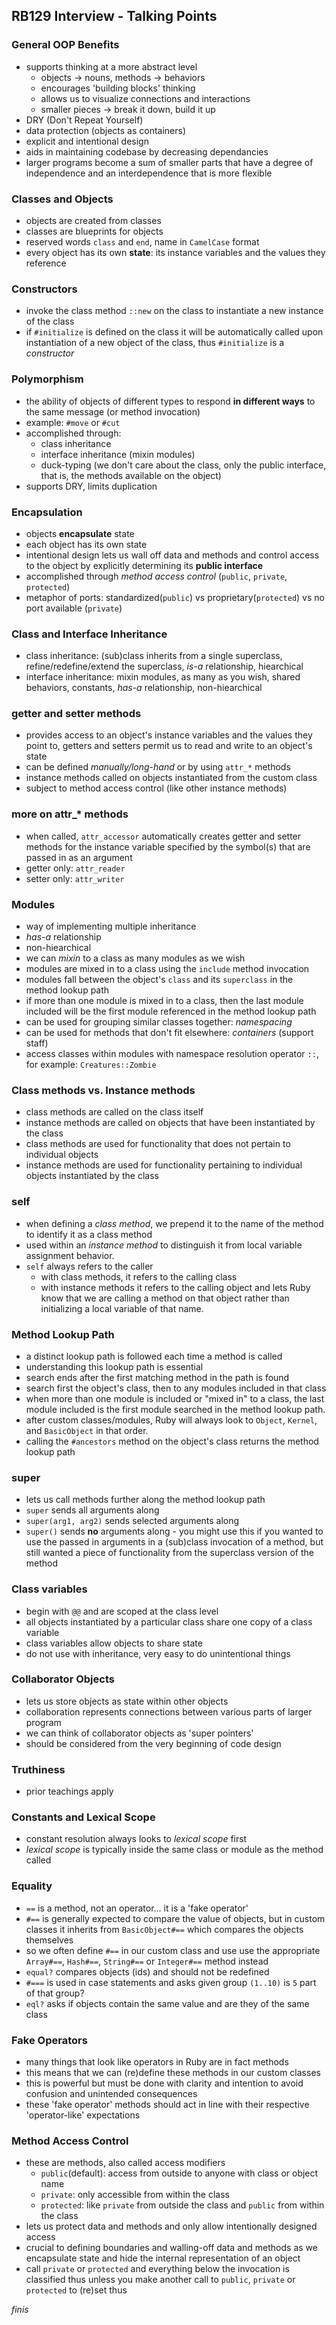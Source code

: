 ## RB129 Interview - Talking Points

### General OOP Benefits
- supports thinking at a more abstract level 
	- objects -> nouns, methods -> behaviors
	- encourages 'building blocks' thinking
	- allows us to visualize connections and interactions
	- smaller pieces -> break it down, build it up
- DRY (Don't Repeat Yourself)
- data protection (objects as containers)
- explicit and intentional design
- aids in maintaining codebase by decreasing dependancies
- larger programs become a sum of smaller parts that have a degree of independence and an interdependence that is more flexible

### Classes and Objects
- objects are created from classes
- classes are blueprints for objects
- reserved words `class` and `end`, name in `CamelCase` format
- every object has its own **state**: its instance variables and the values they reference

### Constructors
- invoke the class method `::new` on the class to instantiate a new instance of the class
- if `#initialize` is defined on the class it will be automatically called upon instantiation of a new object of the class, thus `#initialize` is a *constructor*

### Polymorphism
- the ability of objects of different types to respond **in different ways** to the same message (or method invocation)
- example: `#move` or `#cut`
- accomplished through:
	- class inheritance 
	- interface inheritance (mixin modules)
	- duck-typing (we don't care about the class, only the public interface, that is, the methods available on the object)
- supports DRY, limits duplication

### Encapsulation
- objects **encapsulate** state
- each object has its own state
- intentional design lets us wall off data and methods and control access to the object by explicitly determining its **public interface**
- accomplished through *method access control* (`public`, `private`, `protected`)
- metaphor of ports: standardized(`public`) vs proprietary(`protected`) vs no port available (`private`)

### Class and Interface Inheritance
- class inheritance: (sub)class inherits from a single superclass, refine/redefine/extend the superclass, *is-a* relationship, hiearchical
- interface inheritance: mixin modules, as many as you wish, shared behaviors, constants, *has-a* relationship, non-hiearchical

### getter and setter methods
- provides access to an object's instance variables and the values they point to, getters and setters permit us to read and write to an object's state
- can be defined *manually/long-hand* or by using `attr_*` methods
- instance methods called on objects instantiated from the custom class
- subject to method access control (like other instance methods)

### more on attr_* methods
- when called, `attr_accessor` automatically creates getter and setter methods for the instance variable specified by the symbol(s) that are passed in as an argument
- getter only: `attr_reader`
- setter only: `attr_writer`

### Modules
- way of implementing multiple inheritance
- *has-a* relationship
- non-hiearchical
- we can *mixin* to a class as many modules as we wish
- modules are mixed in to a class using the `include` method invocation
- modules fall between the object's `class` and its `superclass` in the method lookup path
- if more than one module is mixed in to a class, then the last module included will be the first module referenced in the method lookup path
- can be used for grouping similar classes together: *namespacing*
- can be used for methods that don't fit elsewhere: *containers* (support staff)
- access classes within modules with namespace resolution operator `::`, for example: `Creatures::Zombie`

### Class methods vs. Instance methods
- class methods are called on the class itself
- instance methods are called on objects that have been instantiated by the class
- class methods are used for functionality that does not pertain to individual objects
- instance methods are used for functionality pertaining to individual objects instantiated by the class

### self
- when defining a *class method*, we prepend it to the name of the method to identify it as a class method
- used within an *instance method* to distinguish it from local variable assignment behavior.
- `self` always refers to the caller
	- with class methods, it refers to the calling class 
	- with instance methods it refers to the calling object and lets Ruby know that we are calling a method on that object rather than initializing a local variable of that name.

### Method Lookup Path
- a distinct lookup path is followed each time a method is called
- understanding this lookup path is essential 
- search ends after the first matching method in the path is found
- search first the object's class, then to any modules included in that class
- when more than one module is included or "mixed in" to a class, the last module included is the first module searched in the method lookup path. 
- after custom classes/modules, Ruby will always look to `Object`, `Kernel`, and `BasicObject` in that order.
- calling the `#ancestors` method on the object's class returns the method lookup path

### super
- lets us call methods further along the method lookup path
- `super` sends all arguments along
- `super(arg1, arg2)` sends selected arguments along
- `super()` sends **no** arguments along - you might use this if you wanted to use the passed in arguments in a (sub)class invocation of a method, but still wanted a piece of functionality from the superclass version of the method

### Class variables
- begin with `@@` and are scoped at the class level
- all objects instantiated by a particular class share one copy of a class variable
- class variables allow objects to share state
- do not use with inheritance, very easy to do unintentional things

### Collaborator Objects
- lets us store objects as state within other objects
- collaboration represents connections between various parts of larger program
- we can think of collaborator objects as 'super pointers'
- should be considered from the very beginning of code design

### Truthiness
- prior teachings apply

### Constants and Lexical Scope
- constant resolution always looks to *lexical scope* first
- *lexical scope* is typically inside the same class or module as the method called

### Equality
- `==` is a method, not an operator... it is a 'fake operator'
- `#==` is generally expected to compare the value of objects, but in custom classes it inherits from `BasicObject#==` which compares the objects themselves
- so we often define `#==` in our custom class and use use the appropriate `Array#==`, `Hash#==`, `String#==` or `Integer#==` method instead
- `equal?` compares objects (ids) and should not be redefined
- `#===` is used in case statements and asks given group `(1..10)` is `5` part of that group?
- `eql?` asks if objects contain the same value and are they of the same class

### Fake Operators
- many things that look like operators in Ruby are in fact methods
- this means that we can ‌(re)define these methods in our custom classes
- this is powerful but must be done with clarity and intention to avoid confusion and unintended consequences
- these 'fake operator' methods should act in line with their respective 'operator-like' expectations

### Method Access Control
- these are methods, also called access modifiers
	- `public`(default): access from outside to anyone with class or object name
	- `private`: only accessible from within the class
	- `protected`: like `private` from outside the class and `public` from within the class
- lets us protect data and methods and only allow intentionally designed access
- crucial to defining boundaries and walling-off data and methods as we encapsulate state and hide the internal representation of an object
- call `private` or `protected` and everything below the invocation is classified thus unless you make another call to `public`, `private` or `protected` to (re)set thus

*finis*
